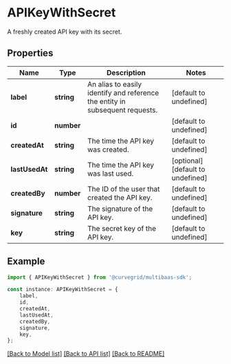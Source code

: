 # APIKeyWithSecret

A freshly created API key with its secret.

## Properties

Name | Type | Description | Notes
------------ | ------------- | ------------- | -------------
**label** | **string** | An alias to easily identify and reference the entity in subsequent requests. | [default to undefined]
**id** | **number** |  | [default to undefined]
**createdAt** | **string** | The time the API key was created. | [default to undefined]
**lastUsedAt** | **string** | The time the API key was last used. | [optional] [default to undefined]
**createdBy** | **number** | The ID of the user that created the API key. | [default to undefined]
**signature** | **string** | The signature of the API key. | [default to undefined]
**key** | **string** | The secret key of the API key. | [default to undefined]

## Example

```typescript
import { APIKeyWithSecret } from '@curvegrid/multibaas-sdk';

const instance: APIKeyWithSecret = {
    label,
    id,
    createdAt,
    lastUsedAt,
    createdBy,
    signature,
    key,
};
```

[[Back to Model list]](../README.md#documentation-for-models) [[Back to API list]](../README.md#documentation-for-api-endpoints) [[Back to README]](../README.md)

